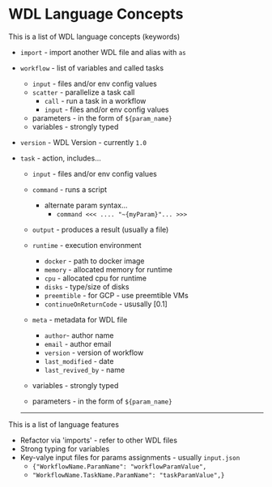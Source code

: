 # WDL Language Concepts

This is a list of WDL language concepts (keywords)

- `import` - import another WDL file and alias with `as`

- `workflow` - list of variables and called tasks
    - `input` - files and/or env config values
    - `scatter` - parallelize a task call
        - `call` - run a task in a workflow
        - `input` - files and/or env config values
    - parameters - in the form of `${param_name}`
    - variables - strongly typed
- `version` - WDL Version - currently `1.0`

- `task` - action, includes...
    - `input` - files and/or env config values
    - `command` - runs a script
        - alternate param syntax...
            - `command <<< .... "~{myParam}"... >>>`
    - `output` - produces a result (usually a file)
    - `runtime` - execution environment 
        - `docker` - path to docker image
        - `memory` - allocated memory for runtime
        - `cpu` - allocated cpu for runtime
        - `disks` - type/size of disks
        - `preemtible` - for GCP - use preemtible VMs
        - `continueOnReturnCode` - ususally [0.1]

    - `meta` - metadata for WDL file
        - `author`- author name
        - `email` - author email
        - `version` - version of workflow
        - `last_modified` - date
        - `last_revived_by` - name
    - variables - strongly typed
    - parameters - in the form of `${param_name}`

  ---  


This is a list of language features

- Refactor via 'imports' - refer to other WDL files
- Strong typing for variables
- Key-valye input files for params assignments - usually `input.json`
    - `{"WorkflowName.ParamName": "workflowParamValue",`
    - `"WorkflowName.TaskName.ParamName": "taskParamValue",}`
